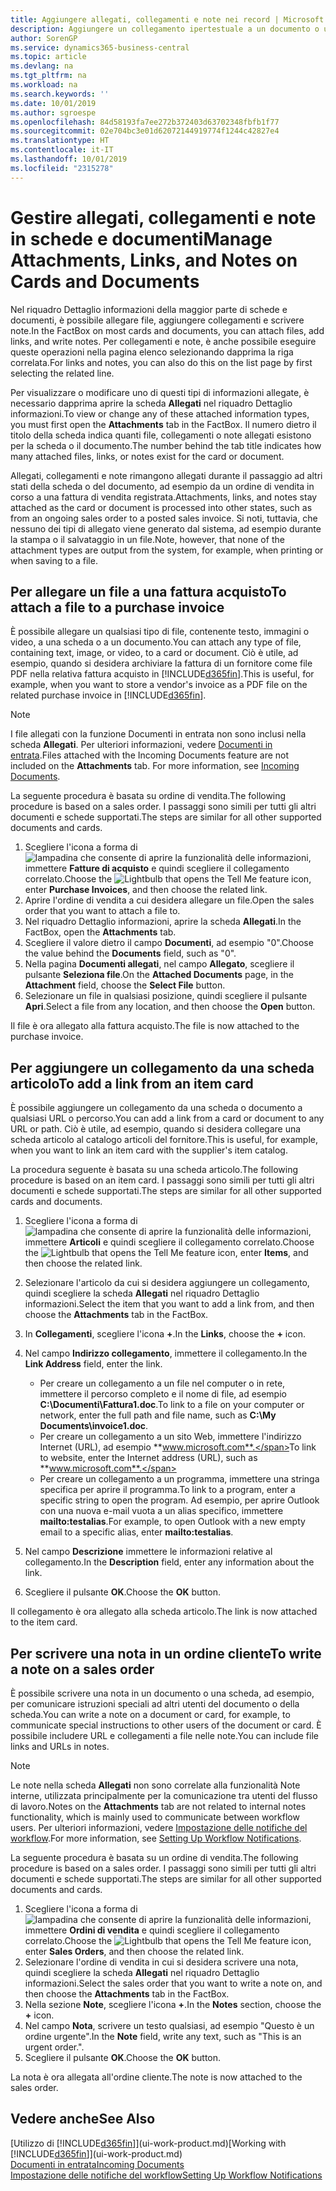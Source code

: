 ```yaml
---
title: Aggiungere allegati, collegamenti e note nei record | Microsoft Docs
description: Aggiungere un collegamento ipertestuale a un documento o un sito Web in un record specifico, ad esempio, un cliente o un documento.
author: SorenGP
ms.service: dynamics365-business-central
ms.topic: article
ms.devlang: na
ms.tgt_pltfrm: na
ms.workload: na
ms.search.keywords: ''
ms.date: 10/01/2019
ms.author: sgroespe
ms.openlocfilehash: 84d58193fa7ee272b372403d63702348fbfb1f77
ms.sourcegitcommit: 02e704bc3e01d62072144919774f1244c42827e4
ms.translationtype: HT
ms.contentlocale: it-IT
ms.lasthandoff: 10/01/2019
ms.locfileid: "2315278"
---
```

# <a name="manage-attachments-links-and-notes-on-cards-and-documents"></a><span data-ttu-id="f0dcc-103">Gestire allegati, collegamenti e note in schede e documenti</span><span class="sxs-lookup"><span data-stu-id="f0dcc-103">Manage Attachments, Links, and Notes on Cards and Documents</span></span>

<span data-ttu-id="f0dcc-104">Nel riquadro Dettaglio informazioni della maggior parte di schede e documenti, è possibile allegare file, aggiungere collegamenti e scrivere note.</span><span class="sxs-lookup"><span data-stu-id="f0dcc-104">In the FactBox on most cards and documents, you can attach files, add links, and write notes.</span></span> <span data-ttu-id="f0dcc-105">Per collegamenti e note, è anche possibile eseguire queste operazioni nella pagina elenco selezionando dapprima la riga correlata.</span><span class="sxs-lookup"><span data-stu-id="f0dcc-105">For links and notes, you can also do this on the list page by first selecting the related line.</span></span>

<span data-ttu-id="f0dcc-106">Per visualizzare o modificare uno di questi tipi di informazioni allegate, è necessario dapprima aprire la scheda **Allegati** nel riquadro Dettaglio informazioni.</span><span class="sxs-lookup"><span data-stu-id="f0dcc-106">To view or change any of these attached information types, you must first open the **Attachments** tab in the FactBox.</span></span> <span data-ttu-id="f0dcc-107">Il numero dietro il titolo della scheda indica quanti file, collegamenti o note allegati esistono per la scheda o il documento.</span><span class="sxs-lookup"><span data-stu-id="f0dcc-107">The number behind the tab title indicates how many attached files, links, or notes exist for the card or document.</span></span>

<span data-ttu-id="f0dcc-108">Allegati, collegamenti e note rimangono allegati durante il passaggio ad altri stati della scheda o del documento, ad esempio da un ordine di vendita in corso a una fattura di vendita registrata.</span><span class="sxs-lookup"><span data-stu-id="f0dcc-108">Attachments, links, and notes stay attached as the card or document is processed into other states, such as from an ongoing sales order to a posted sales invoice.</span></span> <span data-ttu-id="f0dcc-109">Si noti, tuttavia, che nessuno dei tipi di allegato viene generato dal sistema, ad esempio durante la stampa o il salvataggio in un file.</span><span class="sxs-lookup"><span data-stu-id="f0dcc-109">Note, however, that none of the attachment types are output from the system, for example, when printing or when saving to a file.</span></span>

## <a name="to-attach-a-file-to-a-purchase-invoice"></a><span data-ttu-id="f0dcc-110">Per allegare un file a una fattura acquisto</span><span class="sxs-lookup"><span data-stu-id="f0dcc-110">To attach a file to a purchase invoice</span></span>
<span data-ttu-id="f0dcc-111">È possibile allegare un qualsiasi tipo di file, contenente testo, immagini o video, a una scheda o a un documento.</span><span class="sxs-lookup"><span data-stu-id="f0dcc-111">You can attach any type of file, containing text, image, or video, to a card or document.</span></span> <span data-ttu-id="f0dcc-112">Ciò è utile, ad esempio, quando si desidera archiviare la fattura di un fornitore come file PDF nella relativa fattura acquisto in [!INCLUDE[d365fin](includes/d365fin_md.md)].</span><span class="sxs-lookup"><span data-stu-id="f0dcc-112">This is useful, for example, when you want to store a vendor's invoice as a PDF file on the related purchase invoice in [!INCLUDE[d365fin](includes/d365fin_md.md)].</span></span>

> [!NOTE]
> <span data-ttu-id="f0dcc-113">I file allegati con la funzione Documenti in entrata non sono inclusi nella scheda **Allegati**. Per ulteriori informazioni, vedere [Documenti in entrata](across-income-documents.md).</span><span class="sxs-lookup"><span data-stu-id="f0dcc-113">Files attached with the Incoming Documents feature are not included on the **Attachments** tab. For more information, see [Incoming Documents](across-income-documents.md).</span></span>

<span data-ttu-id="f0dcc-114">La seguente procedura è basata su ordine di vendita.</span><span class="sxs-lookup"><span data-stu-id="f0dcc-114">The following procedure is based on a sales order.</span></span> <span data-ttu-id="f0dcc-115">I passaggi sono simili per tutti gli altri documenti e schede supportati.</span><span class="sxs-lookup"><span data-stu-id="f0dcc-115">The steps are similar for all other supported documents and cards.</span></span>

1. <span data-ttu-id="f0dcc-116">Scegliere l'icona a forma di ![lampadina che consente di aprire la funzionalità delle informazioni](media/ui-search/search_small.png "Informazioni sull'operazione che si desidera eseguire"), immettere **Fatture di acquisto** e quindi scegliere il collegamento correlato.</span><span class="sxs-lookup"><span data-stu-id="f0dcc-116">Choose the ![Lightbulb that opens the Tell Me feature](media/ui-search/search_small.png "Tell me what you want to do") icon, enter **Purchase Invoices**, and then choose the related link.</span></span>
2. <span data-ttu-id="f0dcc-117">Aprire l'ordine di vendita a cui desidera allegare un file.</span><span class="sxs-lookup"><span data-stu-id="f0dcc-117">Open the sales order that you want to attach a file to.</span></span>
3. <span data-ttu-id="f0dcc-118">Nel riquadro Dettaglio informazioni, aprire la scheda **Allegati**.</span><span class="sxs-lookup"><span data-stu-id="f0dcc-118">In the FactBox, open the **Attachments** tab.</span></span>
4. <span data-ttu-id="f0dcc-119">Scegliere il valore dietro il campo **Documenti**, ad esempio "0".</span><span class="sxs-lookup"><span data-stu-id="f0dcc-119">Choose the value behind the **Documents** field, such as "0".</span></span>
5. <span data-ttu-id="f0dcc-120">Nella pagina **Documenti allegati**, nel campo **Allegato**, scegliere il pulsante **Seleziona file**.</span><span class="sxs-lookup"><span data-stu-id="f0dcc-120">On the **Attached Documents** page, in the **Attachment** field, choose the **Select File** button.</span></span>
5. <span data-ttu-id="f0dcc-121">Selezionare un file in qualsiasi posizione, quindi scegliere il pulsante **Apri**.</span><span class="sxs-lookup"><span data-stu-id="f0dcc-121">Select a file from any location, and then choose the **Open** button.</span></span>

<span data-ttu-id="f0dcc-122">Il file è ora allegato alla fattura acquisto.</span><span class="sxs-lookup"><span data-stu-id="f0dcc-122">The file is now attached to the purchase invoice.</span></span>

## <a name="to-add-a-link-from-an-item-card"></a><span data-ttu-id="f0dcc-123">Per aggiungere un collegamento da una scheda articolo</span><span class="sxs-lookup"><span data-stu-id="f0dcc-123">To add a link from an item card</span></span>
<span data-ttu-id="f0dcc-124">È possibile aggiungere un collegamento da una scheda o documento a qualsiasi URL o percorso.</span><span class="sxs-lookup"><span data-stu-id="f0dcc-124">You can add a link from a card or document to any URL or path.</span></span> <span data-ttu-id="f0dcc-125">Ciò è utile, ad esempio, quando si desidera collegare una scheda articolo al catalogo articoli del fornitore.</span><span class="sxs-lookup"><span data-stu-id="f0dcc-125">This is useful, for example, when you want to link an item card with the supplier's item catalog.</span></span>

<span data-ttu-id="f0dcc-126">La procedura seguente è basata su una scheda articolo.</span><span class="sxs-lookup"><span data-stu-id="f0dcc-126">The following procedure is based on an item card.</span></span> <span data-ttu-id="f0dcc-127">I passaggi sono simili per tutti gli altri documenti e schede supportati.</span><span class="sxs-lookup"><span data-stu-id="f0dcc-127">The steps are similar for all other supported cards and documents.</span></span>

1. <span data-ttu-id="f0dcc-128">Scegliere l'icona a forma di ![lampadina che consente di aprire la funzionalità delle informazioni](media/ui-search/search_small.png "Informazioni sull'operazione che si desidera eseguire"), immettere **Articoli** e quindi scegliere il collegamento correlato.</span><span class="sxs-lookup"><span data-stu-id="f0dcc-128">Choose the ![Lightbulb that opens the Tell Me feature](media/ui-search/search_small.png "Tell me what you want to do") icon, enter **Items**, and then choose the related link.</span></span>
2. <span data-ttu-id="f0dcc-129">Selezionare l'articolo da cui si desidera aggiungere un collegamento, quindi scegliere la scheda **Allegati** nel riquadro Dettaglio informazioni.</span><span class="sxs-lookup"><span data-stu-id="f0dcc-129">Select the item that you want to add a link from, and then choose the **Attachments** tab in the FactBox.</span></span>
3. <span data-ttu-id="f0dcc-130">In **Collegamenti**, scegliere l'icona **+**.</span><span class="sxs-lookup"><span data-stu-id="f0dcc-130">In the **Links**, choose the **+** icon.</span></span>
4. <span data-ttu-id="f0dcc-131">Nel campo **Indirizzo collegamento**, immettere il collegamento.</span><span class="sxs-lookup"><span data-stu-id="f0dcc-131">In the **Link Address** field, enter the link.</span></span>

    - <span data-ttu-id="f0dcc-132">Per creare un collegamento a un file nel computer o in rete, immettere il percorso completo e il nome di file, ad esempio **C:\Documenti\Fattura1.doc**.</span><span class="sxs-lookup"><span data-stu-id="f0dcc-132">To link to a file on your computer or network, enter the full path and file name, such as **C:\My Documents\invoice1.doc**.</span></span>
    - <span data-ttu-id="f0dcc-133">Per creare un collegamento a un sito Web, immettere l'indirizzo Internet (URL), ad esempio **www.microsoft.com**.</span><span class="sxs-lookup"><span data-stu-id="f0dcc-133">To link to website, enter the Internet address (URL), such as **www.microsoft.com**.</span></span>
    - <span data-ttu-id="f0dcc-134">Per creare un collegamento a un programma, immettere una stringa specifica per aprire il programma.</span><span class="sxs-lookup"><span data-stu-id="f0dcc-134">To link to a program, enter a specific string to open the program.</span></span> <span data-ttu-id="f0dcc-135">Ad esempio, per aprire Outlook con una nuova e-mail vuota a un alias specifico, immettere **mailto:testalias**.</span><span class="sxs-lookup"><span data-stu-id="f0dcc-135">For example, to open Outlook with a new empty email to a specific alias, enter **mailto:testalias**.</span></span>  

5. <span data-ttu-id="f0dcc-136">Nel campo **Descrizione** immettere le informazioni relative al collegamento.</span><span class="sxs-lookup"><span data-stu-id="f0dcc-136">In the **Description** field, enter any information about the link.</span></span>  
6. <span data-ttu-id="f0dcc-137">Scegliere il pulsante **OK**.</span><span class="sxs-lookup"><span data-stu-id="f0dcc-137">Choose the **OK** button.</span></span>

<span data-ttu-id="f0dcc-138">Il collegamento è ora allegato alla scheda articolo.</span><span class="sxs-lookup"><span data-stu-id="f0dcc-138">The link is now attached to the item card.</span></span>  

## <a name="to-write-a-note-on-a-sales-order"></a><span data-ttu-id="f0dcc-139">Per scrivere una nota in un ordine cliente</span><span class="sxs-lookup"><span data-stu-id="f0dcc-139">To write a note on a sales order</span></span>
<span data-ttu-id="f0dcc-140">È possibile scrivere una nota in un documento o una scheda, ad esempio, per comunicare istruzioni speciali ad altri utenti del documento o della scheda.</span><span class="sxs-lookup"><span data-stu-id="f0dcc-140">You can write a note on a document or card, for example, to communicate special instructions to other users of the document or card.</span></span> <span data-ttu-id="f0dcc-141">È possibile includere URL e collegamenti a file nelle note.</span><span class="sxs-lookup"><span data-stu-id="f0dcc-141">You can include file links and URLs in notes.</span></span>

> [!NOTE]
> <span data-ttu-id="f0dcc-142">Le note nella scheda **Allegati** non sono correlate alla funzionalità Note interne, utilizzata principalmente per la comunicazione tra utenti del flusso di lavoro.</span><span class="sxs-lookup"><span data-stu-id="f0dcc-142">Notes on the **Attachments** tab are not related to internal notes functionality, which is mainly used to communicate between workflow users.</span></span> <span data-ttu-id="f0dcc-143">Per ulteriori informazioni, vedere [Impostazione delle notifiche del workflow](across-setting-up-workflow-notifications.md).</span><span class="sxs-lookup"><span data-stu-id="f0dcc-143">For more information, see [Setting Up Workflow Notifications](across-setting-up-workflow-notifications.md).</span></span>

<span data-ttu-id="f0dcc-144">La seguente procedura è basata su un ordine di vendita.</span><span class="sxs-lookup"><span data-stu-id="f0dcc-144">The following procedure is based on a sales order.</span></span> <span data-ttu-id="f0dcc-145">I passaggi sono simili per tutti gli altri documenti e schede supportati.</span><span class="sxs-lookup"><span data-stu-id="f0dcc-145">The steps are similar for all other supported documents and cards.</span></span>

1. <span data-ttu-id="f0dcc-146">Scegliere l'icona a forma di ![lampadina che consente di aprire la funzionalità delle informazioni](media/ui-search/search_small.png "Informazioni sull'operazione che si desidera eseguire"), immettere **Ordini di vendita** e quindi scegliere il collegamento correlato.</span><span class="sxs-lookup"><span data-stu-id="f0dcc-146">Choose the ![Lightbulb that opens the Tell Me feature](media/ui-search/search_small.png "Tell me what you want to do") icon, enter **Sales Orders**, and then choose the related link.</span></span>
2. <span data-ttu-id="f0dcc-147">Selezionare l'ordine di vendita in cui si desidera scrivere una nota, quindi scegliere la scheda **Allegati** nel riquadro Dettaglio informazioni.</span><span class="sxs-lookup"><span data-stu-id="f0dcc-147">Select the sales order that you want to write a note on, and then choose the **Attachments** tab in the FactBox.</span></span>
3. <span data-ttu-id="f0dcc-148">Nella sezione **Note**, scegliere l'icona **+**.</span><span class="sxs-lookup"><span data-stu-id="f0dcc-148">In the **Notes** section, choose the **+** icon.</span></span>
4. <span data-ttu-id="f0dcc-149">Nel campo **Nota**, scrivere un testo qualsiasi, ad esempio "Questo è un ordine urgente".</span><span class="sxs-lookup"><span data-stu-id="f0dcc-149">In the **Note** field, write any text, such as "This is an urgent order.".</span></span>
5. <span data-ttu-id="f0dcc-150">Scegliere il pulsante **OK**.</span><span class="sxs-lookup"><span data-stu-id="f0dcc-150">Choose the **OK** button.</span></span>

<span data-ttu-id="f0dcc-151">La nota è ora allegata all'ordine cliente.</span><span class="sxs-lookup"><span data-stu-id="f0dcc-151">The note is now attached to the sales order.</span></span>

## <a name="see-also"></a><span data-ttu-id="f0dcc-152">Vedere anche</span><span class="sxs-lookup"><span data-stu-id="f0dcc-152">See Also</span></span>  
<span data-ttu-id="f0dcc-153">[Utilizzo di [!INCLUDE[d365fin](includes/d365fin_md.md)]](ui-work-product.md)</span><span class="sxs-lookup"><span data-stu-id="f0dcc-153">[Working with [!INCLUDE[d365fin](includes/d365fin_md.md)]](ui-work-product.md)</span></span>  
[<span data-ttu-id="f0dcc-154">Documenti in entrata</span><span class="sxs-lookup"><span data-stu-id="f0dcc-154">Incoming Documents</span></span>](across-income-documents.md)  
[<span data-ttu-id="f0dcc-155">Impostazione delle notifiche del workflow</span><span class="sxs-lookup"><span data-stu-id="f0dcc-155">Setting Up Workflow Notifications</span></span>](across-setting-up-workflow-notifications.md)  
